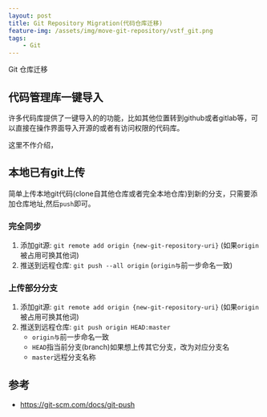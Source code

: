 ```yaml
---
layout: post
title: Git Repository Migration(代码仓库迁移)
feature-img: /assets/img/move-git-repository/vstf_git.png
tags:
    - Git
---
```


Git 仓库迁移

## 代码管理库一键导入

许多代码库提供了一键导入的的功能，比如其他位置转到github或者gitlab等，可以直接在操作界面导入开源的或者有访问权限的代码库。

这里不作介绍，

## 本地已有git上传

简单上传本地git代码(clone自其他仓库或者完全本地仓库)到新的分支，只需要添加仓库地址,然后`push`即可。

### 完全同步

1. 添加git源: `git remote add origin {new-git-repository-uri}` (如果`origin`被占用可换其他词)
2. 推送到远程仓库: `git push --all origin` (`origin与`前一步命名一致)


### 上传部分分支

1. 添加git源: `git remote add origin {new-git-repository-uri}` (如果`origin`被占用可换其他词)
2. 推送到远程仓库: `git push origin HEAD:master` 
    * `origin与`前一步命名一致
    * `HEAD`指当前分支(branch)如果想上传其它分支，改为对应分支名
    * `master`远程分支名称



## 参考

* https://git-scm.com/docs/git-push 